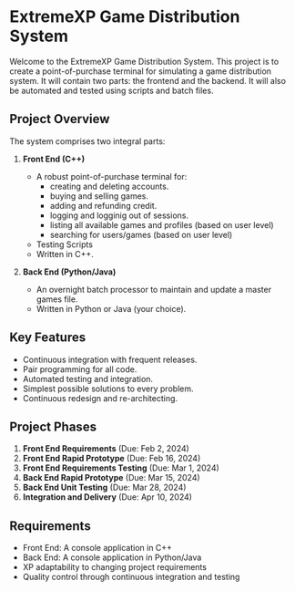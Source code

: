 # ExtremeXP Game Distribution System

Welcome to the ExtremeXP Game Distribution System. This project is to create a point-of-purchase terminal for simulating a game distribution system. It will contain two parts: the frontend and the backend. It will also be automated and tested using scripts and batch files.

## Project Overview

The system comprises two integral parts:

1. **Front End (C++)**
   - A robust point-of-purchase terminal for:
      - creating and deleting accounts.
      - buying and selling games.
      - adding and refunding credit.
      - logging and logginig out of sessions.
      - listing all available games and profiles (based on user level)
      - searching for users/games (based on user level)
   - Testing Scripts
   - Written in C++.
   
2. **Back End (Python/Java)**
   - An overnight batch processor to maintain and update a master games file.
   - Written in Python or Java (your choice).

## Key Features

- Continuous integration with frequent releases.
- Pair programming for all code.
- Automated testing and integration.
- Simplest possible solutions to every problem.
- Continuous redesign and re-architecting.

## Project Phases

1. **Front End Requirements** (Due: Feb 2, 2024)
2. **Front End Rapid Prototype** (Due: Feb 16, 2024)
3. **Front End Requirements Testing** (Due: Mar 1, 2024)
4. **Back End Rapid Prototype** (Due: Mar 15, 2024)
5. **Back End Unit Testing** (Due: Mar 28, 2024)
6. **Integration and Delivery** (Due: Apr 10, 2024)


## Requirements

- Front End: A console application in C++
- Back End: A console application in Python/Java
- XP adaptability to changing project requirements
- Quality control through continuous integration and testing

